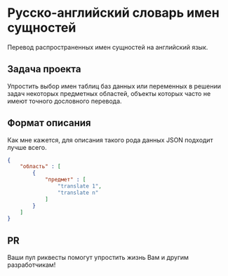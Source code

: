 # Русско-английский словарь имен сущностей

Перевод распространенных имен сущностей на английский язык.

## Задача проекта

Упростить выбор имен таблиц баз данных или переменных  в 
решении задач некоторых предметных областей, объекты которых 
часто не имеют точного дословного перевода.

## Формат описания

Как мне кажется, для описания такого рода данных JSON подходит лучше всего.

```json
{
	"область" : [
		{
			"предмет" : [
				"translate 1",
				"translate n"
			]
		}
	]
}
```

## PR

Ваши пул риквесты помогут упростить жизнь Вам и другим разработчикам!

